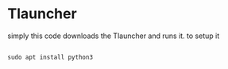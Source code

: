 # Tlauncher

simply this code downloads the Tlauncher and runs it.
to setup it

<code>
sudo apt install python3
</code>
